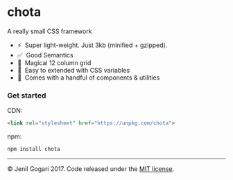 # chota
A really small CSS framework

- ⚡️&nbsp; Super light-weight. Just 3kb (minified + gzipped).
- ✅&nbsp; Good Semantics
- 📐&nbsp; Magical 12 column grid
- 🌈&nbsp; Easy to extended with CSS variables
- 🎲&nbsp; Comes with a handful of components &amp; utilities

### Get started

CDN:
```html
<link rel="stylesheet" href="https://unpkg.com/chota">
```

npm:
```bash
npm install chota
```


---

&copy; Jenil Gogari 2017. Code released under the [MIT license](https://github.com/jenil/chota/blob/master/LICENSE).
